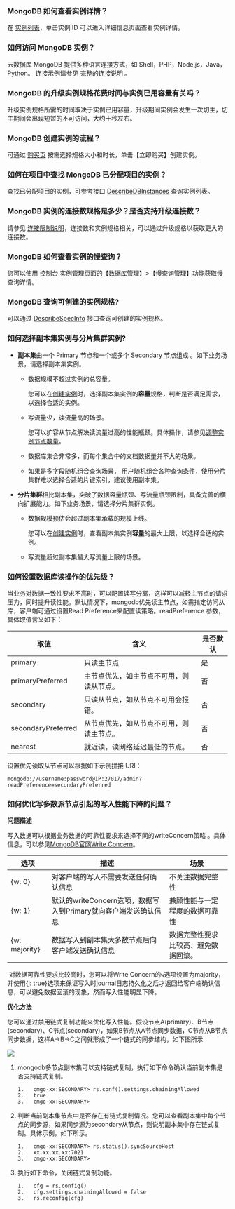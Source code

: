 ### MongoDB 如何查看实例详情？
在 [实例列表](https://console.cloud.tencent.com/mongodb)，单击实例 ID 可以进入详细信息页面查看实例详情。

### 如何访问 MongoDB 实例？
云数据库 MongoDB 提供多种语言连接方式，如 Shell，PHP，Node.js，Java，Python。
连接示例请参见 [完整的连接说明](https://cloud.tencent.com/document/product/240/3563) 。

### MongoDB 的升级实例规格花费时间与实例已用容量有关吗？
升级实例规格所需的时间取决于实例已用容量，升级期间实例会发生一次切主，切主期间会出现短暂的不可访问，大约十秒左右。

### MongoDB 创建实例的流程？
可通过 [购买页](https://buy.cloud.tencent.com/mongodb) 按需选择规格大小和时长，单击【立即购买】创建实例。

### 如何在项目中查找 MongoDB 已分配项目的实例？
查找已分配项目的实例，可参考接口 [DescribeDBInstances](https://cloud.tencent.com/document/api/240/38568) 查询实例列表。

### MongoDB 实例的连接数规格是多少？是否支持升级连接数？
请参见 [连接限制说明](https://cloud.tencent.com/document/product/240/622)，连接数和实例规格相关，可以通过升级规格以获取更大的连接数。

### MongoDB 如何查看实例的慢查询？
您可以使用 [控制台](https://console.cloud.tencent.com/mongodb/instance) 实例管理页面的【数据库管理】>【慢查询管理】功能获取慢查询详情。

### MongoDB 查询可创建的实例规格?
可以通过 [DescribeSpecInfo](https://cloud.tencent.com/document/api/240/38567) 接口查询可创建的实例规格。

### 如何选择副本集实例与分片集群实例?

- **副本集**由一个 Primary 节点和一个或多个 Secondary 节点组成 。如下业务场景，请选择副本集实例。

  - 数据规模不超过实例的总容量。

    您可以在[创建实例](https://cloud.tencent.com/document/product/240/3551)时，选择副本集实例的**容量**规格，判断是否满足需求，以选择合适的实例。

  - 写流量少，读流量高的场景。

    您可以扩容从节点解决读流量过高的性能瓶颈。具体操作，请参见[调整实例节点数量](https://cloud.tencent.com/document/product/240/19911)。

  - 数据库集合非常多，而每个集合中的文档数据量并不大的场景。

  - 如果是多字段随机组合查询场景， 用户随机组合各种查询条件，使用分片集群难以选择合适的片键索引，建议使用副本集。

- **分片集群**相比副本集，突破了数据容量瓶颈、写流量瓶颈限制，具备完善的横向扩展能力。如下业务场景，请选择分片集群实例。
  
  - 数据规模预估会超过副本集承载的规模上线。
  
    您可以在[创建实例](https://cloud.tencent.com/document/product/240/3551)时，查看副本集实例**容量**的最大上限，以选择合适的实例。
  
  - 写流量超过副本集最大写流量上限的场景。

### 如何设置数据库读操作的优先级？

当业务对数据一致性要求不高时，可以配置读写分离，这样可以减轻主节点的请求压力，同时提升读性能。默认情况下，mongodb优先读主节点，如需指定访问从库，客户端可通过设置Read Preference来配置读策略。readPreference 参数，具体取值含义如下：

| 取值               | 含义                                     | 是否默认 |
| ------------------ | ---------------------------------------- | -------- |
| primary            | 只读主节点                               | 是       |
| primaryPreferred   | 主节点优先，如主节点不可用，则读从节点。 | 否       |
| secondary          | 只读从节点，如从节点不可用会报错。       | 否       |
| secondaryPreferred | 从节点优先，如从节点不可用，则读主节点。 | 否       |
| nearest            | 就近读，读网络延迟最低的节点。           | 否       |

设置优先读取从节点可以根据如下示例拼接 URI：

```
mongodb://username:password@IP:27017/admin?readPreference=secondaryPreferred
```

### 如何优化写多数派节点引起的写入性能下降的问题？

**问题描述**

写入数据可以根据业务数据的可靠性要求来选择不同的writeConcern策略 。具体信息，可以参见[MongoDB官网Write Concern]([创建只读实例](https://cloud.tencent.com/document/product/240/16941))。

| 选项          | 描述                                                         | 场景                                 |
| ------------- | ------------------------------------------------------------ | ------------------------------------ |
| {w: 0}        | 对客户端的写入不需要发送任何确认信息                         | 不关注数据完整性                     |
| {w: 1}        | 默认的writeConcern选项，数据写入到Primary就向客户端发送确认信息 | 兼顾性能与一定程度的数据可靠性       |
| {w: majority} | 数据写入到副本集大多数节点后向客户端发送确认信息             | 数据完整性要求比较高、避免数据回滚。 |

​        对数据可靠性要求比较高时，您可以将Write Concern的`w`选项设置为majority，并使用{j: true}选项来保证写入时journal日志持久化之后才返回给客户端确认信息，可以避免数据回滚的现象，然而写入性能明显下降。

**优化方法**

您可以通过禁用链式复制功能来优化写入性能。假设节点A(primary)、B节点(secondary)、C节点(secondary)，如果B节点从A节点同步数据，C节点从B节点同步数据，这样A->B->C之间就形成了一个链式的同步结构，如下图所示  

![](https://qcloudimg.tencent-cloud.cn/raw/1e7f346c4d614e99ffc32772b626a365.png)

1. mongodb多节点副本集可以支持链式复制，执行如下命令确认当前副本集是否支持链式复制。

   ```
   1.	cmgo-xx:SECONDARY> rs.conf().settings.chainingAllowed  
   2.	true  
   3.	cmgo-xx:SECONDARY> 
   ```

2. 判断当前副本集节点中是否存在有链式复制情况。您可以查看副本集中每个节点的同步源，如果同步源为secondary从节点，则说明副本集中存在链式复制。具体示例，如下所示。

   ```
   1.	cmgo-xx:SECONDARY> rs.status().syncSourceHost  
   2.	xx.xx.xx.xx:7021  
   3.	cmgo-xx:SECONDARY> 
   ```

3. 执行如下命令，关闭链式复制功能。

   ```
   1.	cfg = rs.config()  
   2.	cfg.settings.chainingAllowed = false
   3.	rs.reconfig(cfg) 
   ```

